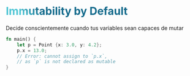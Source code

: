 # Immutability by Default

Decide conscientemente cuando tus variables sean capaces de mutar

```rust {all|2|2,3|3|3-5}
fn main() {
    let p = Point {x: 3.0, y: 4.2};
    p.x = 13.0;
    // Error: cannot assign to `p.x`,
    // as `p` is not declared as mutable
}
```

<style>
h1 {
  background-color: #2B90B6;
  background-image: linear-gradient(45deg, #4EC5D4 10%, #146b8c 20%);
  background-size: 100%;
  -webkit-background-clip: text;
  -moz-background-clip: text;
  -webkit-text-fill-color: transparent;
  -moz-text-fill-color: transparent;
}
</style>